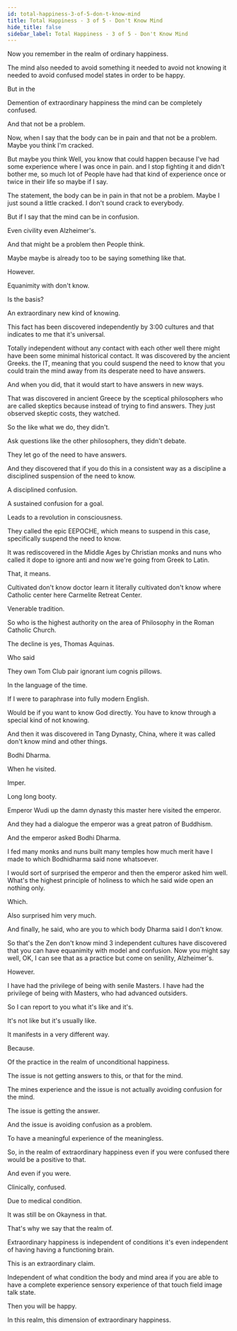 ```yaml
---
id: total-happiness-3-of-5-don-t-know-mind
title: Total Happiness - 3 of 5 - Don't Know Mind
hide_title: false
sidebar_label: Total Happiness - 3 of 5 - Don't Know Mind
---
```

Now you remember in the realm of ordinary happiness.

The mind also needed to avoid something it needed to avoid not knowing it needed to avoid confused model states in order to be happy.

But in the

Demention of extraordinary happiness the mind can be completely confused.

And that not be a problem.

Now, when I say that the body can be in pain and that not be a problem. Maybe you think I'm cracked.

But maybe you think Well, you know that could happen because I've had some experience where I was once in pain. and I stop fighting it and didn't bother me, so much lot of People have had that kind of experience once or twice in their life so maybe if I say.

The statement, the body can be in pain in that not be a problem. Maybe I just sound a little cracked. I don't sound crack to everybody.

But if I say that the mind can be in confusion.

Even civility even Alzheimer's.

And that might be a problem then People think.

Maybe maybe is already too to be saying something like that.

However.

Equanimity with don't know.

Is the basis?

An extraordinary new kind of knowing.

This fact has been discovered independently by 3:00 cultures and that indicates to me that it's universal.

Totally independent without any contact with each other well there might have been some minimal historical contact. It was discovered by the ancient Greeks. the IT, meaning that you could suspend the need to know that you could train the mind away from its desperate need to have answers.

And when you did, that it would start to have answers in new ways.

That was discovered in ancient Greece by the sceptical philosophers who are called skeptics because instead of trying to find answers. They just observed skeptic costs, they watched.

So the like what we do, they didn't.

Ask questions like the other philosophers, they didn't debate.

They let go of the need to have answers.

And they discovered that if you do this in a consistent way as a discipline a disciplined suspension of the need to know.

A disciplined confusion.

A sustained confusion for a goal.

Leads to a revolution in consciousness.

They called the epic EEPOCHE, which means to suspend in this case, specifically suspend the need to know.

It was rediscovered in the Middle Ages by Christian monks and nuns who called it dope to ignore anti and now we're going from Greek to Latin.

That, it means.

Cultivated don't know doctor learn it literally cultivated don't know where Catholic center here Carmelite Retreat Center.

Venerable tradition.

So who is the highest authority on the area of Philosophy in the Roman Catholic Church.

The decline is yes, Thomas Aquinas.

Who said

They own Tom Club pair ignorant ium cognis pillows.

In the language of the time.

If I were to paraphrase into fully modern English.

Would be if you want to know God directly. You have to know through a special kind of not knowing.

And then it was discovered in Tang Dynasty, China, where it was called don't know mind and other things.

Bodhi Dharma.

When he visited.

Imper.

Long long booty.

Emperor Wudi up the damn dynasty this master here visited the emperor.

And they had a dialogue the emperor was a great patron of Buddhism.

And the emperor asked Bodhi Dharma.

I fed many monks and nuns built many temples how much merit have I made to which Bodhidharma said none whatsoever.

I would sort of surprised the emperor and then the emperor asked him well. What's the highest principle of holiness to which he said wide open an nothing only.

Which.

Also surprised him very much.

And finally, he said, who are you to which body Dharma said I don't know.

So that's the Zen don't know mind 3 independent cultures have discovered that you can have equanimity with model and confusion. Now you might say well, OK, I can see that as a practice but come on senility, Alzheimer's.

However.

I have had the privilege of being with senile Masters. I have had the privilege of being with Masters, who had advanced outsiders.

So I can report to you what it's like and it's.

It's not like but it's usually like.

It manifests in a very different way.

Because.

Of the practice in the realm of unconditional happiness.

The issue is not getting answers to this, or that for the mind.

The mines experience and the issue is not actually avoiding confusion for the mind.

The issue is getting the answer.

And the issue is avoiding confusion as a problem.

To have a meaningful experience of the meaningless.

So, in the realm of extraordinary happiness even if you were confused there would be a positive to that.

And even if you were.

Clinically, confused.

Due to medical condition.

It was still be on Okayness in that.

That's why we say that the realm of.

Extraordinary happiness is independent of conditions it's even independent of having having a functioning brain.

This is an extraordinary claim.

Independent of what condition the body and mind area if you are able to have a complete experience sensory experience of that touch field image talk state.

Then you will be happy.

In this realm, this dimension of extraordinary happiness.

